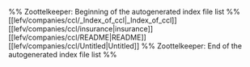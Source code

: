 %% Zoottelkeeper: Beginning of the autogenerated index file list  %%
 [[lefv/companies/ccl/_Index_of_ccl|_Index_of_ccl]]
 [[lefv/companies/ccl/insurance|insurance]]
 [[lefv/companies/ccl/README|README]]
 [[lefv/companies/ccl/Untitled|Untitled]]
%% Zoottelkeeper: End of the autogenerated index file list  %%
